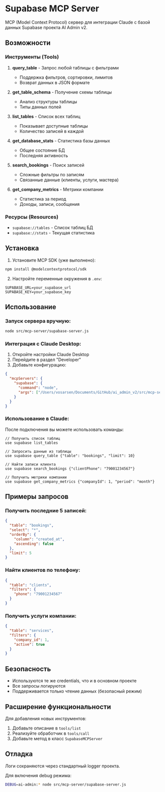 # Supabase MCP Server

MCP (Model Context Protocol) сервер для интеграции Claude с базой данных Supabase проекта AI Admin v2.

## Возможности

### Инструменты (Tools)

1. **query_table** - Запрос любой таблицы с фильтрами
   - Поддержка фильтров, сортировки, лимитов
   - Возврат данных в JSON формате

2. **get_table_schema** - Получение схемы таблицы
   - Анализ структуры таблицы
   - Типы данных полей

3. **list_tables** - Список всех таблиц
   - Показывает доступные таблицы
   - Количество записей в каждой

4. **get_database_stats** - Статистика базы данных
   - Общее состояние БД
   - Последняя активность

5. **search_bookings** - Поиск записей
   - Сложные фильтры по записям
   - Связанные данные (клиенты, услуги, мастера)

6. **get_company_metrics** - Метрики компании
   - Статистика за период
   - Доходы, записи, сообщения

### Ресурсы (Resources)

- `supabase://tables` - Список таблиц БД
- `supabase://stats` - Текущая статистика

## Установка

1. Установите MCP SDK (уже выполнено):
```bash
npm install @modelcontextprotocol/sdk
```

2. Настройте переменные окружения в `.env`:
```
SUPABASE_URL=your_supabase_url
SUPABASE_KEY=your_supabase_key
```

## Использование

### Запуск сервера вручную:
```bash
node src/mcp-server/supabase-server.js
```

### Интеграция с Claude Desktop:

1. Откройте настройки Claude Desktop
2. Перейдите в раздел "Developer"
3. Добавьте конфигурацию:

```json
{
  "mcpServers": {
    "supabase": {
      "command": "node",
      "args": ["/Users/vosarsen/Documents/GitHub/ai_admin_v2/src/mcp-server/supabase-server.js"]
    }
  }
}
```

### Использование в Claude:

После подключения вы можете использовать команды:

```
// Получить список таблиц
use supabase list_tables

// Запросить данные из таблицы
use supabase query_table {"table": "bookings", "limit": 10}

// Найти записи клиента
use supabase search_bookings {"clientPhone": "79001234567"}

// Получить метрики компании
use supabase get_company_metrics {"companyId": 1, "period": "month"}
```

## Примеры запросов

### Получить последние 5 записей:
```json
{
  "table": "bookings",
  "select": "*",
  "orderBy": {
    "column": "created_at",
    "ascending": false
  },
  "limit": 5
}
```

### Найти клиентов по телефону:
```json
{
  "table": "clients",
  "filters": {
    "phone": "79001234567"
  }
}
```

### Получить услуги компании:
```json
{
  "table": "services",
  "filters": {
    "company_id": 1,
    "active": true
  }
}
```

## Безопасность

- Используются те же credentials, что и в основном проекте
- Все запросы логируются
- Поддерживается только чтение данных (безопасный режим)

## Расширение функциональности

Для добавления новых инструментов:

1. Добавьте описание в `tools/list`
2. Реализуйте обработчик в `tools/call`
3. Добавьте метод в класс `SupabaseMCPServer`

## Отладка

Логи сохраняются через стандартный logger проекта.

Для включения debug режима:
```bash
DEBUG=ai-admin:* node src/mcp-server/supabase-server.js
```